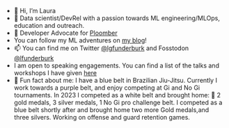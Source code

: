 - 👋 Hi, I’m Laura
- 👀 Data scientist/DevRel with a passion towards ML engineering/MLOps, education and outreach. 
- 🤗 Developer Advocate for [Ploomber](https://ploomber.io/) 
 - You can follow my ML adventures on [my blog](https://lfunderburk.github.io/)!
- 📫 You can find me on Twitter [@lgfunderburk](https://twitter.com/LGFunderburk) and Fosstodon [@lfunderburk](https://fosstodon.org/@lfunderburk)
- I am open to speaking engagements. You can find a list of the talks and workshops I have given [here](https://lfunderburk.github.io/#speaking)
- 🥋 Fun fact about me: I have a blue belt in Brazilian Jiu-Jitsu. Currently I work towards a purple belt, and enjoy competing at Gi and No Gi tournaments. In 2023 I competed as a white belt and brought home: 🥇 2 gold medals, 3 silver medals, 1 No Gi pro challenge belt. I competed as a blue belt shortly after and brought home two more Gold medals,and three silvers. Working on offense and guard retention games. 
